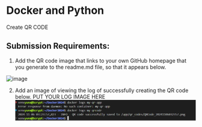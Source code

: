# Docker and Python

Create QR CODE

## Submission Requirements:

1. Add the QR code image that links to your own GitHub homepage that you generate to the readme.md file, so that it appears below.

![image](https://github.com/user-attachments/assets/36bf6823-d570-4757-839a-8802ec0fbbe9)

2.  Add an image of viewing the log of successfully creating the QR code below.
 PUT YOUR LOG IMAGE HERE
 ![alt text](image.png)
